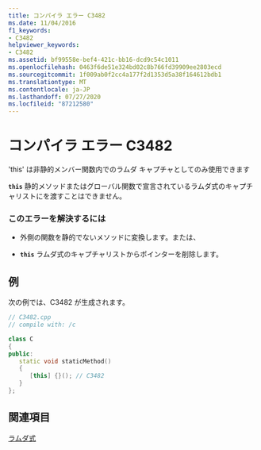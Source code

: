 ```yaml
---
title: コンパイラ エラー C3482
ms.date: 11/04/2016
f1_keywords:
- C3482
helpviewer_keywords:
- C3482
ms.assetid: bf99558e-bef4-421c-bb16-dcd9c54c1011
ms.openlocfilehash: 0463f6de51e324bd02c8b766fd39909ee2803ecd
ms.sourcegitcommit: 1f009ab0f2cc4a177f2d1353d5a38f164612bdb1
ms.translationtype: MT
ms.contentlocale: ja-JP
ms.lasthandoff: 07/27/2020
ms.locfileid: "87212580"
---
```

# <a name="compiler-error-c3482"></a>コンパイラ エラー C3482

'this' は非静的メンバー関数内でのラムダ キャプチャとしてのみ使用できます

**`this`** 静的メソッドまたはグローバル関数で宣言されているラムダ式のキャプチャリストにを渡すことはできません。

### <a name="to-correct-this-error"></a>このエラーを解決するには

- 外側の関数を静的でないメソッドに変換します。または、

- **`this`** ラムダ式のキャプチャリストからポインターを削除します。

## <a name="example"></a>例

次の例では、C3482 が生成されます。

```cpp
// C3482.cpp
// compile with: /c

class C
{
public:
   static void staticMethod()
   {
      [this] {}(); // C3482
   }
};
```

## <a name="see-also"></a>関連項目

[ラムダ式](../../cpp/lambda-expressions-in-cpp.md)
